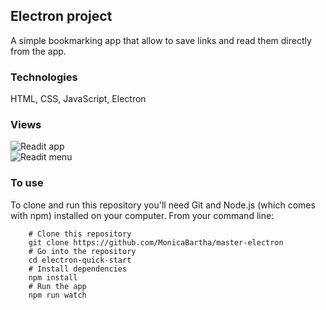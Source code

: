 ## Electron project

A simple bookmarking app that allow to save links and read
them directly from the app.

### Technologies

HTML, CSS, JavaScript, Electron

### Views

![Readit app]("/readit.PNG")</br>
![Readit menu]("/readit-menu.PNG")

### To use

To clone and run this repository you'll need Git and Node.js
(which comes with npm) installed on your computer. From your
command line:</br>

        # Clone this repository
        git clone https://github.com/MonicaBartha/master-electron
        # Go into the repository
        cd electron-quick-start
        # Install dependencies
        npm install
        # Run the app
        npm run watch
